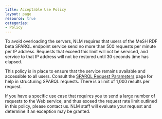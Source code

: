 ```yaml
---
title: Acceptable Use Policy
layout: page
resource: true
categories:
- Policy
---
```


To avoid overloading the servers, NLM requires that users of the MeSH RDF beta SPARQL endpoint service send no more than 500 requests per minute per IP address. Requests that exceed this limit will not be serviced, and service to that IP address will not be restored until 30 seconds time has elapsed.

This policy is in place to ensure that the service remains available and accessible to all users. Consult the [SPARQL Request Parameters](./sparql-request-parameters.html) page for help in structuring SPARQL requests. There is a limit of 1,000 results per request. 

If you have a specific use case that requires you to send a large number of requests to the Web service, and thus exceed the request rate limit outlined in this policy, please contact us. NLM staff will evaluate your request and determine if an exception may be granted. 
